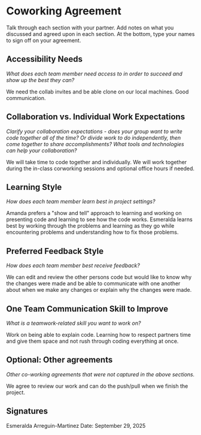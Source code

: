 # Coworking Agreement

Talk through each section with your partner. Add notes on what you discussed and agreed upon in each section. At the bottom, type your names to sign off on your agreement.

## Accessibility Needs
*What does each team member need access to in order to succeed and show up the best they can?*

We need the collab invites and be able clone on our local machines. Good communication.

## Collaboration vs. Individual Work Expectations
*Clarify your collaboration expectations - does your group want to write code together all of the time? Or divide work to do independently, then come together to share accomplishments? What tools and technologies can help your collaboration?*

We will take time to code together and individually. We will work together during the in-class corworking sessions and optional office hours if needed.

## Learning Style
*How does each team member learn best in project settings?*

Amanda prefers a "show and tell" approach to learning and working on presenting code and learning to see how the code works. Esmeralda learns best by working through the problems and learning as they go while encountering problems and understanding how to fix those problems.


## Preferred Feedback Style
*How does each team member best receive feedback?*

We can edit and review the other persons code but would like to know why the changes were made and be able to communicate with one another about when we make any changes or explain why the changes were made.

## One Team Communication Skill to Improve
*What is a teamwork-related skill you want to work on?*

Work on being able to explain code. Learning how to respect partners time and give them space and not rush through coding everything at once. 

## Optional: Other agreements
*Other co-working agreements that were not captured in the above sections.*

We agree to review our work and can do the push/pull when we finish the project.

## Signatures
Esmeralda Arreguin-Martinez
Date: September 29, 2025